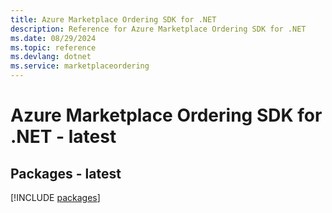 ```yaml
---
title: Azure Marketplace Ordering SDK for .NET
description: Reference for Azure Marketplace Ordering SDK for .NET
ms.date: 08/29/2024
ms.topic: reference
ms.devlang: dotnet
ms.service: marketplaceordering
---
```

# Azure Marketplace Ordering SDK for .NET - latest
## Packages - latest
[!INCLUDE [packages](marketplace-ordering-index.md)]